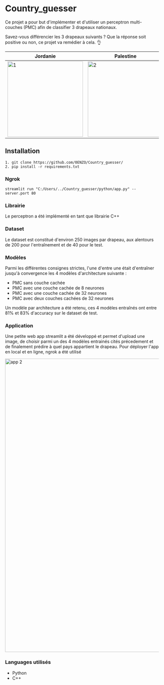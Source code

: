 # Country_guesser

Ce projet a pour but d'implémenter et d'utiliser un perceptron multi-couches (PMC) afin de classifier 3 drapeaux nationaux.

Savez-vous différencier les 3 drapeaux suivants ? Que la réponse soit positive ou non, ce projet va remédier à cela. :ok_hand:

| Jordanie                                                                                                      | Palestine                                                                                                     | Soudan                                                                                                         |
|---------------------------------------------------------------------------------------------------------------|---------------------------------------------------------------------------------------------------------------|----------------------------------------------------------------------------------------------------------------|
| <img width="247" alt="1" src="https://user-images.githubusercontent.com/53021621/132264644-4c74c1d3-26f8-4120-b45a-b4efa4339e69.png"> | <img width="247" alt="2" src="https://user-images.githubusercontent.com/53021621/132264645-b3af7218-4e5f-49d1-8fd6-c74fbf2c7a44.png"> | <img width="245" alt="3" src="https://user-images.githubusercontent.com/53021621/132264966-884dec4c-7bc0-44ad-a8be-71ce9b89d00d.png">

## Installation

```
1. git clone https://github.com/0ENZO/Country_guesser/
2. pip install -r requirements.txt
```

### Ngrok

```
streamlit run "C:/Users/../Country_guesser/python/app.py" --server.port 80
```

### Librairie

Le perceptron a été implémenté en tant que librairie C++

### Dataset

Le dataset est constitué d'environ 250 images par drapeau, aux alentours de 200 pour l'entraînement et de 40 pour le test. 

### Modèles

Parmi les différentes consignes strictes, l'une d'entre une était d'entraîner jusqu'à convergence les 4 modèles d'architecture suivante : 
* PMC sans couche cachée
* PMC avec une couche cachée de 8 neurones
* PMC avec une couche cachée de 32 neurones
* PMC avec deux couches cachées de 32 neurones

Un modèle par architecture a été retenu, ces 4 modèles entraînés ont entre 81% et 83% d'accuracy sur le dataset de test.

### Application

Une petite web app streamlit a été développé et permet d'upload une image, de choisir parmi un des 4 modèles entrainés cités précedement et de finalement prédire à quel pays appartient le drapeau.
Pour déployer l'app en local et en ligne, ngrok a été utilisé

<img width="960" alt="app 2" src="https://user-images.githubusercontent.com/53021621/132266214-8b8d20de-e0bb-4071-a99f-b3d3f3029ada.PNG">

### Languages utilisés 

* Python
* C++
